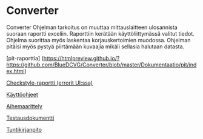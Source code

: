 # Converter
Converter
Ohjelman tarkoitus on muuttaa mittauslaitteen ulosannista suoraan raportti exceliin. Raporttiin kerätään käyttöliittymässä valitut tiedot. Ohjelma suorittaa myös laskentaa korjauskertoimien muodossa. Ohjelman pitäisi myös pystyä piirtämään kuvaajia mikäli sellasia halutaan datasta.

[pit-raporttia] (https://htmlpreview.github.io/?https://github.com/BlueDCVG/Converter/blob/master/Dokumentaatio/pit/index.html)

[Checkstyle-raportti (errorit UI:ssa)](https://htmlpreview.github.io/?https://github.com/BlueDCVG/Converter/blob/master/Dokumentaatio/Checkstyle/checkstyle.html)

[Käyttöohjeet](https://github.com/BlueDCVG/Converter/blob/master/Dokumentaatio/K%C3%A4ytt%C3%B6ohjeet.md)

[Aihemaarittely](https://github.com/BlueDCVG/Converter/blob/master/Dokumentaatio/Aihemaarittely_converter.md)

[Testausdokumentti](https://github.com/BlueDCVG/Converter/blob/master/Dokumentaatio/Testausdokumentti.md)

[Tuntikirjanpito](https://github.com/BlueDCVG/Converter/blob/master/Dokumentaatio/Tuntikirjanpito.md)